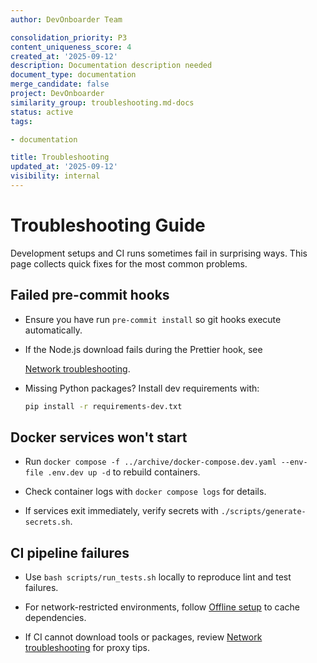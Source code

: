 ```yaml
---
author: DevOnboarder Team

consolidation_priority: P3
content_uniqueness_score: 4
created_at: '2025-09-12'
description: Documentation description needed
document_type: documentation
merge_candidate: false
project: DevOnboarder
similarity_group: troubleshooting.md-docs
status: active
tags:

- documentation

title: Troubleshooting
updated_at: '2025-09-12'
visibility: internal
---
```


# Troubleshooting Guide

Development setups and CI runs sometimes fail in surprising ways.
This page collects quick fixes for the most common problems.

## Failed pre-commit hooks

- Ensure you have run `pre-commit install` so git hooks execute automatically.

- If the Node.js download fails during the Prettier hook, see

  [Network troubleshooting](network-troubleshooting.md#pre-commit-nodeenv-ssl-errors).

- Missing Python packages? Install dev requirements with:

    ```bash
    pip install -r requirements-dev.txt
    ```

## Docker services won't start

- Run `docker compose -f ../archive/docker-compose.dev.yaml --env-file .env.dev up -d` to rebuild containers.

- Check container logs with `docker compose logs` for details.

- If services exit immediately, verify secrets with `./scripts/generate-secrets.sh`.

## CI pipeline failures

- Use `bash scripts/run_tests.sh` locally to reproduce lint and test failures.

- For network-restricted environments, follow [Offline setup](offline-setup.md) to cache dependencies.

- If CI cannot download tools or packages, review [Network troubleshooting](network-troubleshooting.md) for proxy tips.
